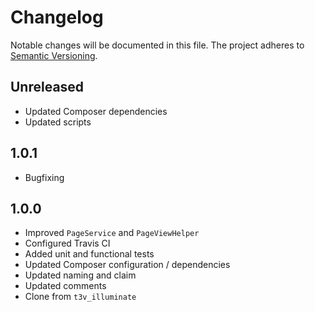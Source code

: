 Changelog
=========

Notable changes will be documented in this file. The project adheres to [Semantic Versioning].

Unreleased
----------

* Updated Composer dependencies
* Updated scripts

1.0.1
-----

* Bugfixing

1.0.0
-----

* Improved `PageService` and `PageViewHelper`
* Configured Travis CI
* Added unit and functional tests
* Updated Composer configuration / dependencies
* Updated naming and claim
* Updated comments
* Clone from `t3v_illuminate`

[Semantic Versioning]: http://semver.org "Semantic Versioning"
